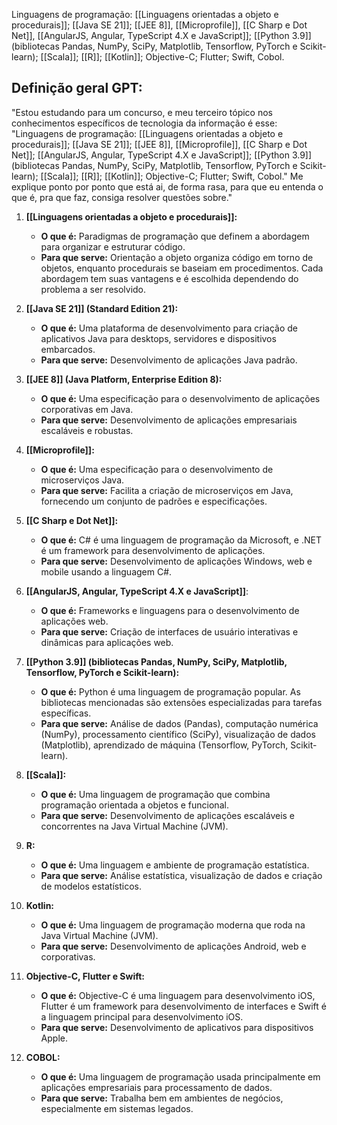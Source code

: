 Linguagens de programação: [[Linguagens orientadas a objeto e procedurais]]; [[Java SE 21]]; [[JEE 8]], [[Microprofile]], [[C Sharp e Dot Net]], [[AngularJS, Angular, TypeScript 4.X e JavaScript]]; [[Python 3.9]] (bibliotecas Pandas, NumPy, SciPy, Matplotlib, Tensorflow, PyTorch e Scikit-learn); [[Scala]]; [[R]]; [[Kotlin]]; Objective-C; Flutter; Swift, Cobol.
## Definição geral GPT:

"Estou estudando para um concurso, e meu terceiro tópico nos conhecimentos específicos de tecnologia da informação é esse: "Linguagens de programação: [[Linguagens orientadas a objeto e procedurais]]; [[Java SE 21]]; [[JEE 8]], [[Microprofile]], [[C Sharp e Dot Net]]; [[AngularJS, Angular, TypeScript 4.X e JavaScript]]; [[Python 3.9]] (bibliotecas Pandas, NumPy, SciPy, Matplotlib, Tensorflow, PyTorch e Scikit-learn); [[Scala]]; [[R]]; [[Kotlin]]; Objective-C; Flutter; Swift, Cobol." Me explique ponto por ponto que está ai, de forma rasa, para que eu entenda o que é, pra que faz, consiga resolver questões sobre."

1. **[[Linguagens orientadas a objeto e procedurais]]:**
    
    - **O que é:** Paradigmas de programação que definem a abordagem para organizar e estruturar código.
    - **Para que serve:** Orientação a objeto organiza código em torno de objetos, enquanto procedurais se baseiam em procedimentos. Cada abordagem tem suas vantagens e é escolhida dependendo do problema a ser resolvido.
2. **[[Java SE 21]] (Standard Edition 21):**
    
    - **O que é:** Uma plataforma de desenvolvimento para criação de aplicativos Java para desktops, servidores e dispositivos embarcados.
    - **Para que serve:** Desenvolvimento de aplicações Java padrão.
3. **[[JEE 8]] (Java Platform, Enterprise Edition 8):**
    
    - **O que é:** Uma especificação para o desenvolvimento de aplicações corporativas em Java.
    - **Para que serve:** Desenvolvimento de aplicações empresariais escaláveis e robustas.
4. **[[Microprofile]]:**
    
    - **O que é:** Uma especificação para o desenvolvimento de microserviços Java.
    - **Para que serve:** Facilita a criação de microserviços em Java, fornecendo um conjunto de padrões e especificações.
5. **[[C Sharp e Dot Net]]:**
    
    - **O que é:** C# é uma linguagem de programação da Microsoft, e .NET é um framework para desenvolvimento de aplicações.
    - **Para que serve:** Desenvolvimento de aplicações Windows, web e mobile usando a linguagem C#.
6. **[[AngularJS, Angular, TypeScript 4.X e JavaScript]]**:
    
    - **O que é:** Frameworks e linguagens para o desenvolvimento de aplicações web.
    - **Para que serve:** Criação de interfaces de usuário interativas e dinâmicas para aplicações web.
7. **[[Python 3.9]] (bibliotecas Pandas, NumPy, SciPy, Matplotlib, Tensorflow, PyTorch e Scikit-learn):**
    
    - **O que é:** Python é uma linguagem de programação popular. As bibliotecas mencionadas são extensões especializadas para tarefas específicas.
    - **Para que serve:** Análise de dados (Pandas), computação numérica (NumPy), processamento científico (SciPy), visualização de dados (Matplotlib), aprendizado de máquina (Tensorflow, PyTorch, Scikit-learn).
8. **[[Scala]]:**
    
    - **O que é:** Uma linguagem de programação que combina programação orientada a objetos e funcional.
    - **Para que serve:** Desenvolvimento de aplicações escaláveis e concorrentes na Java Virtual Machine (JVM).
9. **R:**
    
    - **O que é:** Uma linguagem e ambiente de programação estatística.
    - **Para que serve:** Análise estatística, visualização de dados e criação de modelos estatísticos.
10. **Kotlin:**
    
    - **O que é:** Uma linguagem de programação moderna que roda na Java Virtual Machine (JVM).
    - **Para que serve:** Desenvolvimento de aplicações Android, web e corporativas.
11. **Objective-C, Flutter e Swift:**
    
    - **O que é:** Objective-C é uma linguagem para desenvolvimento iOS, Flutter é um framework para desenvolvimento de interfaces e Swift é a linguagem principal para desenvolvimento iOS.
    - **Para que serve:** Desenvolvimento de aplicativos para dispositivos Apple.
12. **COBOL:**
    
    - **O que é:** Uma linguagem de programação usada principalmente em aplicações empresariais para processamento de dados.
    - **Para que serve:** Trabalha bem em ambientes de negócios, especialmente em sistemas legados.